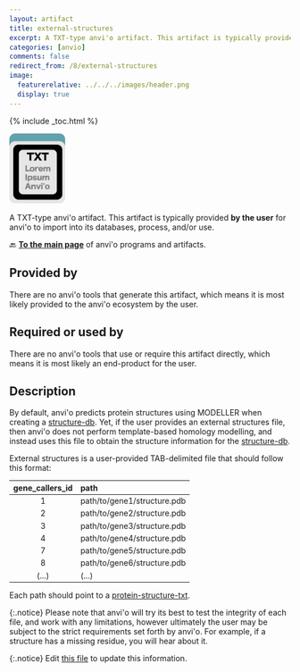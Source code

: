 ```yaml
---
layout: artifact
title: external-structures
excerpt: A TXT-type anvi'o artifact. This artifact is typically provided by the user for anvi'o to import into its databases, process, and/or use.
categories: [anvio]
comments: false
redirect_from: /8/external-structures
image:
  featurerelative: ../../../images/header.png
  display: true
---
```



{% include _toc.html %}


<img src="../../images/icons/TXT.png" alt="TXT" style="width:100px; border:none" />

A TXT-type anvi'o artifact. This artifact is typically provided **by the user** for anvi'o to import into its databases, process, and/or use.

🔙 **[To the main page](../../)** of anvi'o programs and artifacts.

## Provided by


There are no anvi'o tools that generate this artifact, which means it is most likely provided to the anvi'o ecosystem by the user.


## Required or used by


There are no anvi'o tools that use or require this artifact directly, which means it is most likely an end-product for the user.


## Description

By default, anvi'o predicts protein structures using MODELLER when creating a <span class="artifact-n">[structure-db](/help/8/artifacts/structure-db)</span>. Yet, if the user provides an external structures file, then anvi'o does not perform template-based homology modelling, and instead uses this file to obtain the structure information for the <span class="artifact-n">[structure-db](/help/8/artifacts/structure-db)</span>.

External structures is a user-provided TAB-delimited file that should follow this format:

|gene_callers_id|path|
|:---:|:---|
|1|path/to/gene1/structure.pdb|
|2|path/to/gene2/structure.pdb|
|3|path/to/gene3/structure.pdb|
|4|path/to/gene4/structure.pdb|
|7|path/to/gene5/structure.pdb|
|8|path/to/gene6/structure.pdb|
|(...)|(...)|

Each path should point to a <span class="artifact-n">[protein-structure-txt](/help/8/artifacts/protein-structure-txt)</span>.

{:.notice}
Please note that anvi'o will try its best to test the integrity of each file, and work with any limitations, however ultimately the user may be subject to the strict requirements set forth by anvi'o. For example, if a structure has a missing residue, you will hear about it.



{:.notice}
Edit [this file](https://github.com/merenlab/anvio/tree/master/anvio/docs/artifacts/external-structures.md) to update this information.


